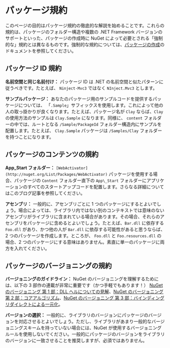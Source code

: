 ﻿<!-- Revision: 0d2451255cd9a57f47bb55d5ed8a348a3dba9666 2011/12/30 2:47:18 -->
# パッケージ規約

このページの目的はパッケージ規約の徹底的な解説を始めることです。これらの規約は、パッケージのフォルダー構造や複数の .NET Framework バージョンのサポートといった、パッケージの作成時に NuGet によって必要とされる「強制的な」規約とは異なるものです。強制的な規約については、[パッケージの作成](Creating-and-Publishing-a-Symbol-Package-ja)のドキュメントを参照してください。

## パッケージ ID 規約

**名前空間と同じ名前付け：** パッケージ ID は .NET の名前空間と似たパターンに従うべきです。たとえば、 `Ninject-Mvc3` ではなく `NInject.Mvc3` とします。

**サンプルパッケージ：** あなたのパッケージ用のサンプルコードを提供するパッケージについては、 「`.Sample`」サフィックスを使用します。これによって他の人の取っ掛かりが良くなります。たとえば、パッケージ名が `Clay` ならば、`Clay` の使用方法のサンプルは `Clay.Sample` になります。同様に、 `content` フォルダーの中では、ルートとなる `/Sample/PackageId` フォルダー構造内にサンプルを配置します。たとえば、 `Clay.Sample` パッケージは `/Samples/Clay` フォルダーを持つことになります。

## パッケージのコンテンツの規約

**App\_Start フォルダー：** `[WebActivator](http://nuget.org/List/Packages/WebActivator)` パッケージを使用する場合、パッケージの `Content` フォルダー直下の `App\_Start` フォルダーにアプリケーションのすべてのスタートアップコードを配置します。さらなる詳細についてはこのブログ記事を参照してください。

**アセンブリ：** 一般的に、アセンブリごとに 1 つのパッケージにするとよいでしょう。場合によっては、ライブラリ内ではない別のコンテキストでは意味のないアセンブリがライブラリに含まれている場合があります。その場合、それらのアセンブリをパッケージに含めるとよいでしょう。たとえば、`Bar.dll` に依存する `Foo.dll` があり、かつ他の人が `Bar.dll` に依存する可能性があると思うならば、2 つのパッケージを作成します。ところが、 `Foo.dll` と `Foo.resources.dll` の場合、2 つのパッケージにする意味はありません。素直に単一のパッケージに両方を入れてください。

## パッケージのバージョニングの規約

**バージョニングのガイドライン：** NuGet のバージョニングを理解するためには、以下の 3 部作の連載が非常に重要です（かつ手軽でもあります！） [NuGet のバージョニング 第 1 部：DLL ヘルについての見解](http://blog.davidebbo.com/2011/01/nuget-versioning-part-1-taking-on-dll.html)<!--(~/docs/extern/nuget-versioning-part-1-taking-on-dll-ja.markdown)-->、[NuGet のバージョニング 第 2 部：コアアルゴリズム](http://blog.davidebbo.com/2011/01/nuget-versioning-part-2-core-algorithm.html)<!--(~/docs/extern/nuget-versioning-part-2-core-algorithm-ja.markdown)-->、[NuGet のバージョニング 第 3 部：バインディングリダイレクトによる一元化](http://blog.davidebbo.com/2011/01/nuget-versioning-part-3-unification-via.html)<!--(~/docs/extern/nuget-versioning-part-3-unification-via-ja.markdown)-->。

**バージョンの選択：** 一般的に、ライブラリのバージョンにパッケージのバージョンを対応させるとよいでしょう。ただし、ライブラリがあまり一般的なバージョニングスキームを持っていない場合には、NuGet が使用するバージョニングルールを使用しないでください。一般的にパッケージのバージョンをライブラリのバージョンに一致させることを推奨しますが、必須ではありません。